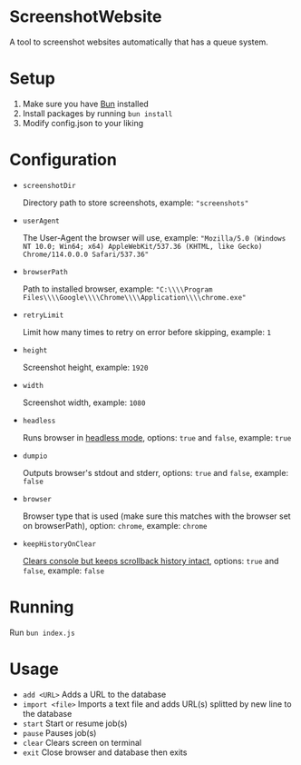 # ScreenshotWebsite

A tool to screenshot websites automatically that has a queue system.

# Setup

<ol type="1">
    <li>Make sure you have <a href="https://bun.sh/">Bun</a> installed</li>
    <li>Install packages by running <code>bun install</code></li>
    <li>Modify config.json to your liking</li>
</ol>

# Configuration

<ul>
    <li>
        <code>screenshotDir</code>
        <p>Directory path to store screenshots, example: <code>"screenshots"</code></p>
    </li>
    <li>
        <code>userAgent</code>
        <p>The User-Agent the browser will use, example: <code>"Mozilla/5.0 (Windows NT 10.0; Win64; x64) AppleWebKit/537.36 (KHTML, like Gecko) Chrome/114.0.0.0 Safari/537.36"</code></p>
    </li>
    <li>
        <code>browserPath</code>
        <p>Path to installed browser, example: <code>"C:\\\\Program Files\\\\Google\\\\Chrome\\\\Application\\\\chrome.exe"</code></p</li>
    <li>
        <code>retryLimit</code>
        <p>Limit how many times to retry on error before skipping, example: <code>1</code></p>
    </li>
    <li>
        <code>height</code>
        <p>Screenshot height, example: <code>1920</code></p>
    </li>
    <li>
        <code>width</code>
        <p>Screenshot width, example: <code>1080</code></p>
    </li>
    <li>
        <code>headless</code>
        <p>Runs browser in <a href="https://pptr.dev/guides/headless-modes">headless mode</a>, options: <code>true</code> and <code>false</code>, example: <code>true</code></p>
    </li>
    <li>
        <code>dumpio</code>
        <p>Outputs browser's stdout and stderr, options: <code>true</code> and <code>false</code>, example: <code>false</code></p>
    </li>
    <li>
        <!--<code>browser</code> Browser type that is used (make sure this matches with the browser set on browserPath), options: <code>chrome</code> and <code>firefox</code>, example: <code>chrome</code>-->
        <code>browser</code>
        <p>Browser type that is used (make sure this matches with the browser set on browserPath), option: <code>chrome</code>, example: <code>chrome</code></p>
    </li>
    <li>
        <code>keepHistoryOnClear</code>
        <p><a href="https://www.npmjs.com/package/console-clear">Clears console but keeps scrollback history intact</a>, options: <code>true</code> and <code>false</code>, example: <code>false</code></p>
    </li>
</ul>

# Running

Run <code>bun index.js</code>

# Usage

-   `add <URL>` Adds a URL to the database
-   `import <file>` Imports a text file and adds URL(s) splitted by new line to the database
-   `start` Start or resume job(s)
-   `pause` Pauses job(s)
-   `clear` Clears screen on terminal
-   `exit` Close browser and database then exits